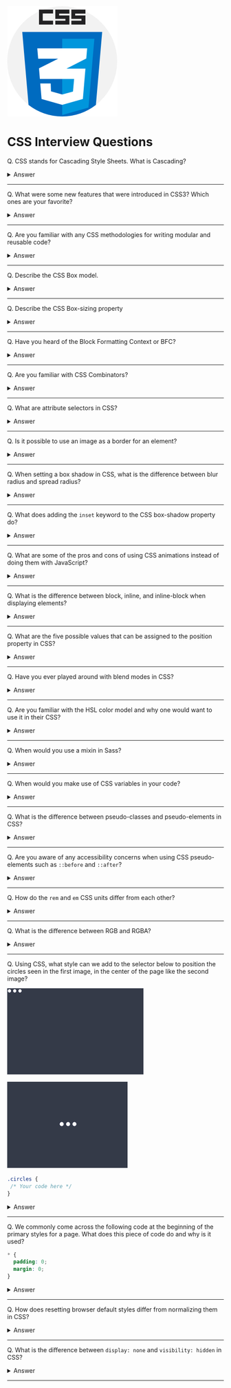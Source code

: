 ![CSS logo](images/logos/logo-css.png)

# CSS Interview Questions

Q. CSS stands for Cascading Style Sheets. What is Cascading?

<details><summary>Answer</summary>

Cascading is the process of combining several style sheets and resolving conflicts between them.

The rule used is chosen by cascading down from the more general rules to the specific rule required.

Concepts such as **inheritance** and **specificity** are used to decide which styles get applied.  

For instance,  
- a more specific rule will override a less specific rule.
- a rule defined in an external stylesheet is overruled by a style defined in the `<head>` of the document, which, in turn, is overruled by an inline style within the element itself.

</details>

---

Q. What were some new features that were introduced in CSS3? Which ones are your favorite?

<details><summary>Answer</summary>

- Border radius and border images
- Drop shadows, text shadows, linear and radial gradients
- Animations, Transitions, and 3D Transformations
- Flexbox and Grids
- Web fonts
- Media Queries
- New pseudo-classes (e.g. `:nth-child(n)`, `:nth-of-type(n)`, `:last-child`)

Pick your favorite(s) and be able to explain why.

</details>

---

Q. Are you familiar with any CSS methodologies for writing modular and reusable code?

<details><summary>Answer</summary>

The three most popular CSS methodologies are BEM, SMACSS, and OOCSS. See below for summary of each.

The Block, Element, Modifier methodology (BEM) is a popular naming convention for classes in HTML and CSS. Its goal is to help developers better understand the relationship between the HTML and CSS in a given project. E.g.

```html
<a class="btn btn--big btn--shadow" href="https://www.google.com/">
  <span class="btn__price">$8.99</span>
  <span class="btn__text">Subscribe</span>
</a>
```

```css
/* Block component */
.btn {}

/* Element that depends upon the block */ 
.btn__price {}
.btn__text {}

/* Modifier that changes the style of the block */
.btn--big {}
.btn--shadow {}
```

Scalable and Modular Architecture for CSS (SMACSS) is a style guide that focuses on separating CSS rules into five categories of Base, Layout, Module, State, and Theme. SMACSS is less opinionated about naming conventions than BEM.

‎Object Oriented CSS (OOCSS) is based on two major principles: Separation of structure (height, width, margins, etc.) and skin (colors, fonts, etc.), and Separation of container and content (elements such as images, paragraphs and div tags that are nestled within other elements, which serve as containers).

</details>

---

Q. Describe the CSS Box model.

<details><summary>Answer</summary>

All HTML elements can be considered as boxes. The CSS box model is essentially a box that wraps around every HTML element and consists of margins, borders, padding, and the actual content.

![image](images/002.png)

</details>

---

Q. Describe the CSS Box-sizing property

<details><summary>Answer</summary>

The CSS box-sizing property defines whether the width and height of an element should include padding and borders.

**content-box**  
This is the initial and default value as specified by the CSS standard. The width and height properties include the content, but does not include the padding, border, or margin. For example, `.box {width: 350px; border: 10px solid black;}` renders a box that is `370px` wide.

**border-box**  
The width and height properties include the content, padding, and border, but do not include the margin. Note that padding and border will be inside of the box. For example, `.box {width: 350px; border: 10px solid black;}` renders a box that is `350px` wide.

</details>

---

Q. Have you heard of the Block Formatting Context or BFC?

<details><summary>Answer</summary>

A new Block Formatting Context (BFC) is created whenever we use floats, absolutely positioned elements, inline-blocks, table-cells, elements with 'overflow' other than 'visible', etc. Once an element creates a BFC, everything is contained inside it. BFC is used to prevent margins collapsing, text wrapping, or to contain floats.

</details>

---

Q. Are you familiar with CSS Combinators?

<details><summary>Answer</summary>

A CSS combinator explains the relationship between the selectors.

There are four different combinators in CSS:
- The **descendant** selector (`space`) matches all elements that are descendants of a specified element.
- The **child** selector (`>`) matches only those elements matched by the second selector that are the direct children of elements matched by the first.
- The **adjacent sibling** selector (`+`) is used to select something if it is right next to another element at the same level of the hierarchy.
- The **general sibling** selector (`~`) selects siblings of an element even if they are not directly adjacent.

```css
div p {
  background-color: yellow;
}

div > p {
  background-color: yellow;
}

div + p {
  background-color: yellow;
}

div ~ p {
  background-color: yellow;
}
```

</details>

---

Q. What are attribute selectors in CSS?

<details><summary>Answer</summary>

Attribute selectors can be used to style HTML elements that have specific attributes.

```css
a[target="_blank"] {
  /* style rules here */
}

input[type="text"] {
  /* style rules here */
}

[class^="top"] {
  /* style rules here */
}
```
</details>

---

Q. Is it possible to use an image as a border for an element?

<details><summary>Answer</summary>

Yes, we can use the `border-image` CSS property to achieve that. The `border-image` property is a shorthand for five other CSS properties related to border images.

```css
border-image: url(border.png) 30 round;
```

</details>

---

Q. When setting a box shadow in CSS, what is the difference between blur radius and spread radius?

<details><summary>Answer</summary>

```css
box-shadow: (offset-x | offset-y | blur-radius(optional) | spread-radius(optional) | color(optional));
```

`blur radius`: if set to 0 the shadow will be sharp, the higher the number, the more blurred it will be, and the further out the shadow will extend.

`spread radius`: positive values increase the size of the shadow, negative values decrease the size. Default is 0 (the shadow is same size as blur).

</details>

---

Q. What does adding the `inset` keyword to the CSS box-shadow property do?

<details><summary>Answer</summary>

The `inset` keyword changes the shadow from an outer shadow (outset) to an inner shadow.

![image](images/003.png)

</details>

---

Q. What are some of the pros and cons of using CSS animations instead of doing them with JavaScript?

<details><summary>Answer</summary>

CSS animations are preferred when we want to create small, self-contained states for UI elements. JavaScript is usually more appropriate when we want to have a greater control over the animations.

While CSS animations tend to be faster than animation performance of jQuery, newer libraries such as GSAP tend to narrow that gap substantially.

CSS keyframe animations are great for sequencing transitions however they only allow for percentages and not time.

</details>

---

Q. What is the difference between block, inline, and inline-block when displaying elements?

<details><summary>Answer</summary>

**Inline**: An inline element does not start on a new line and only takes up as much width as necessary. Some examples of inline elements are `<span>` , `<strong>`, and `<img>`. You can add space to the left and right of an inline element, but you cannot add height to the top or bottom padding or margin of an inline element. Inline elements can appear within block elements.

**Inline-Block**: Compared to `display: inline`, the major difference is that `display: inline-block` allows to set a width and height on the element. Also, the top and bottom margins/paddings are respected. Compared to `display: block`, the major difference is that `display: inline-block` does not add a line-break after the element, so the element can sit next to other elements. One common use for `display: inline-block` is to display list items horizontally instead of vertically.

**Block**: Unlike inline or inline-block elements, a block-level element always starts on a new line and takes up the full width available.

</details>

---

Q. What are the five possible values that can be assigned to the position property in CSS?

<details><summary>Answer</summary>

`static`: Default value. Static doesn't mean much; it just means that the element will flow into the page as it normally would.

`relative`: An element's original position remains in the flow of the document, just like the static value. But now left/right/top/bottom/z-index will work. So `left: 20px;` adds 20 pixels to the element's left position. Two things to note: Even if we don't set a z-index value, the relatively positioned element will now appear on top of any other statically positioned elements. In addition, a relatively positioned element limits the scope of absolutely positioned child elements. Any element that is a child of the relatively positioned element can be absolutely positioned within that block.

`absolute`: The element is removed from the normal document flow and no space is created for it in the page layout. It is positioned relative to its closest relatively positioned ancestor (if any), otherwise, it is placed relative to the initial containing block. Its final position is determined by the values of top, right, bottom, and left.

`fixed`: The element is displayed with respect to the viewport or the browser window itself. It always stays in the same place even if the page is scrolled. It is out of the flow of the rest of the document.

`sticky`: The element is positioned based on the user's scroll position. It basically acts like `position: relative` until an element is scrolled beyond a specific offset, in which case it turns into `position: fixed`. When it is scrolled back it gets back to its previous (relative) position.

</details>

---

Q. Have you ever played around with blend modes in CSS?

<details><summary>Answer</summary><p>

There are two properties that allow us to blend colors together in CSS: `mix-blend-mode` and `background-blend-mode`. With mix-blend-mode, we define the blending between the element and the elements that are behind it. With background-blend-mode, we define the blending between the element's background image and its background color. Some common blend modes are darken, multiply, overlay, screen and soft-light.

```css
.cover {
    background-image: url(blend-mode-example.jpg);
    background-color: #51B7D3;
    background-blend-mode: luminosity;
}
```

![background-blend-mode example](images/010.png)

```html
<style>
  .blend1 img:first-child {
    position: absolute;
    mix-blend-mode: soft-light;
  }
</style>

<div class="blend1">
  <img src="/images/css/blend-modes/monkey.jpg" width="400" height="600">
  <img src="/images/css/blend-modes/sky.jpg" width="400" height="600">
</div>
```

![mix-blend-mode original](images/011.png)

![mix-blend-mode blended](images/012.png)

</p></details>

---

Q. Are you familiar with the HSL color model and why one would want to use it in their CSS?

<details><summary>Answer</summary>

HSL (hue, saturation, lightness) is an alternative representation of the RGB color model.

Hue ranges from 0 to 360 degrees on the color wheel. 0 is red, 120 is green, 240 is blue. Saturation and Lightness are percentages. 0% saturation means a shade of gray and 100% is the full color. 100% lightness is white, 0% lightness is black, and 50% lightness is "normal."

![image](images/018.png)

Using HSL is a great way of making a color scheme for a website using complementary colors. e.g.

```css
hsl(0, 100%, 50%); /* base colour */
hsl(90, 100%, 50%);
hsl(180, 100%, 50%);
hsl(270, 100%, 50%);
```

![image](images/019.png)

</details>

---

Q. When would you use a mixin in Sass?

<details><summary>Answer</summary>

Mixins are blocks of code that can be re-used throughout the stylesheet.

A mixin is defined with the `@mixin` directive. To use a mixin, we simply use `@include` followed by the name of the mixin and a semi-colon.

```scss
@mixin reset-list {
  margin: 0;
  padding: 0;
  list-style: none;
}

@mixin horizontal-list {
  @include reset-list;

  li {
    display: inline-block;
    margin: {
      left: -2px;
      right: 2em;
    }
  }
}

nav ul {
  @include horizontal-list;
}
```

</details>

---

Q. When would you make use of CSS variables in your code?

<details><summary>Answer</summary>

CSS variables contain specific values to be reused throughout a CSS document. They are set using custom property notation that begins with a double hyphen e.g. `--main-color: black;` and are accessed using the `var()` function e.g. `color: var(--main-color);`.

CSS variables can have a global or local scope. Global variables can be accessed/used through the entire document, while local variables can be used only inside the selector where it is declared. To create a variable with global scope, declare it inside the `:root` selector. To create a variable with local scope, declare it inside the selector that is going to use it.

```css
:root {
  --blue: #6495ed;
  --white: #faf0e6;
}

body {
  background-color: var(--blue);
}

h2 {
  border-bottom: 2px solid var(--blue);
}
```

</details>

---

Q. What is the difference between pseudo-classes and pseudo-elements in CSS?

<details><summary>Answer</summary>

A pseudo-class is a selector that selects existing elements that are in a specific state, e.g. hovered over, checked, focused, etc. Pseudo-classes start with a colon `:`. Some common pseudo-classes are `:active`, `:checked`, `:enabled`, `:first-child`, `:first-of-type`, `:focus`, `:hover`, `:last-child`, `:last-of-type`, `:nth-of-type`, `:visited`, etc.

```css
article a:hover {
  font-size: 120%;
  font-weight: bold;
}
```

Pseudo-elements behave in a similar way, however they act as if you had added a whole new HTML element into the markup, rather than applying a class to existing elements. Pseudo-elements start with a double colon `::`. Most common pseudo-elements are `::after`, `::before`, `::first-letter`, and `::first-line`.

```css
article p::first-line {
  font-size: 120%;
  font-weight: bold;
}
```

</details>

---

Q. Are you aware of any accessibility concerns when using CSS pseudo-elements such as `::before` and `::after`?

<details><summary>Answer</summary>

Due to the inconsistencies in how assistive technologies (such as screen readers) interpret pseudo-elements, they may be either completely ignored or misunderstood, causing confusion for users.

W3C recommends using these elements for decorative purposes only, and not for inserting meaningful content into the DOM.

</details>

---

Q. How do the `rem` and `em` CSS units differ from each other?

<details><summary>Answer</summary>

rem (root em) is relative to the html (root) font-size. This means `1rem` is always equal to the font-size defined in `<html>`. For instance, if the font size defined in the root of the document is `16px`,

```css
h1 {
  font-size: 2rem;      /* 2rem = 32px */
  margin-bottom: 1rem;  /* 1rem = 16px */
}

p {
  font-size: 1rem;      /* 1rem = 16px */
  margin-bottom: 1rem;  /* 1rem = 16px */
}
```

em is relative to the font-size of its direct or nearest parent:

```css
h1 {
  font-size: 2em;       /* 1em = 16px */
  margin-bottom: 1em;   /* 1em = 32px */
}
```

The above phenomenon occurs because `1em` is equal to its current font-size. Since the font-size in `<h1>` is now set to `2em`, other properties computed with em in `<h1>` would see that `1em = 32px`.

```css
p {
  font-size: 1em;       /* 1em = 16px */
  margin-bottom: 1em;   /* 1em = 16px */
}
```

</details>

---

Q. What is the difference between RGB and RGBA?

<details><summary>Answer</summary>

They are both functions that define colors in the Red-Green-Blue (RGB) model. RGB is a 3-channel format containing data for Red, Green, and Blue. RGBA is a 4-channel format containing data for Red, Green, Blue, and Alpha. E.g. `background-color:rgba(255,0,0,0.3);`
The value for A (alpha) is from `0` completely transparent, to `1` completely opaque.

</details>

---

Q. Using CSS, what style can we add to the selector below to position the circles seen in the first image, in the center of the page like the second image?

![image1](images/020.png) 

![image2](images/021.png)

```css
.circles {
 /* Your code here */
}
```

<details><summary>Answer</summary>

```css
.circles {
  min-height: 100vh;
  display: flex;
  align-items: center;
  justify-content: center;
}
```

You may also achieve this using the translate function:

```css
.circles {
  position: absolute;
  left: 50%;
  top: 50%;
  transform: translate(-50%, -50%);
}
```

</details>

---

Q. We commonly come across the following code at the beginning of the primary styles for a page. What does this piece of code do and why is it used?

```css
* {
  padding: 0;
  margin: 0;
}
```

<details><summary>Answer</summary>

This is known as the universal reset. Since we are using the universal selector (`*`), it resets the margins and padding of all HTML elements to 0.

CSS resets are used to override the default stylesheets that modern browsers use. Because each browser uses a different stylesheet, certain elements (submit buttons, links, etc) don't always have consistent styling across all browsers. A CSS reset will wipe out some of the browser's default styling and allows us developers set our own.

</details>

---

Q. How does resetting browser default styles differ from normalizing them in CSS?

<details><summary>Answer</summary>

All browsers come with a set of default styles. With resetting, we remove (reset) those default styles and start from scratch on a blank slate. With normalizing, we keep the default styles but modify some of them to make them look consistent across different browsers.

For example, with resetting, all headings (H1 to H6) can become the same font size, whereas with normalizing, the H1 tags will have the same font size across different browsers and will be larger than for example H2 tags.

</details>

---

Q. What is the difference between `display: none` and `visibility: hidden` in CSS?

<details><summary>Answer</summary>

`display: none` removes the element from the layout flow whereas `visibility:hidden` hides it but leaves the space.

![image](images/025.png)

</details>

---
